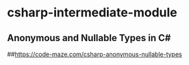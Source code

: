 # csharp-intermediate-module
## Anonymous and Nullable Types in C#

##https://code-maze.com/csharp-anonymous-nullable-types
